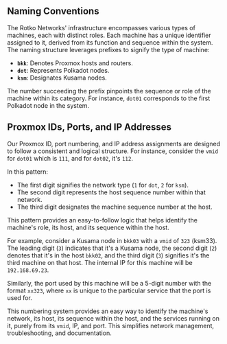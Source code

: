 ## Naming Conventions

The Rotko Networks' infrastructure encompasses various types of machines, each
with distinct roles. Each machine has a unique identifier assigned to it,
derived from its function and sequence within the system. The naming structure
leverages prefixes to signify the type of machine:

- **`bkk`**: Denotes Proxmox hosts and routers.
- **`dot`**: Represents Polkadot nodes.
- **`ksm`**: Designates Kusama nodes.

The number succeeding the prefix pinpoints the sequence or role of the machine
within its category. For instance, `dot01` corresponds to the first Polkadot
node in the system.

## Proxmox IDs, Ports, and IP Addresses

Our Proxmox ID, port numbering, and IP address assignments are designed to
follow a consistent and logical structure. For instance, consider the `vmid`
for `dot01` which is `111`, and for `dot02`, it's `112`. 

In this pattern:
- The first digit signifies the network type (`1` for `dot`, `2` for `ksm`).
- The second digit represents the host sequence number within that network.
- The third digit designates the machine sequence number at the host.

This pattern provides an easy-to-follow logic that helps identify the machine's
role, its host, and its sequence within the host.

For example, consider a Kusama node in `bkk03` with a `vmid` of `323` (ksm33).
The leading digit (`3`) indicates that it's a Kusama node, the second digit
(`2`) denotes that it's in the host `bkk02`, and the third digit (`3`)
signifies it's the third machine on that host. The internal IP for this machine
will be `192.168.69.23`.

Similarly, the port used by this machine will be a 5-digit number with the
format `xx323`, where `xx` is unique to the particular service that the port is
used for.

This numbering system provides an easy way to identify the machine's network,
its host, its sequence within the host, and the services running on it, purely
from its `vmid`, IP, and port. This simplifies network management,
troubleshooting, and documentation.
